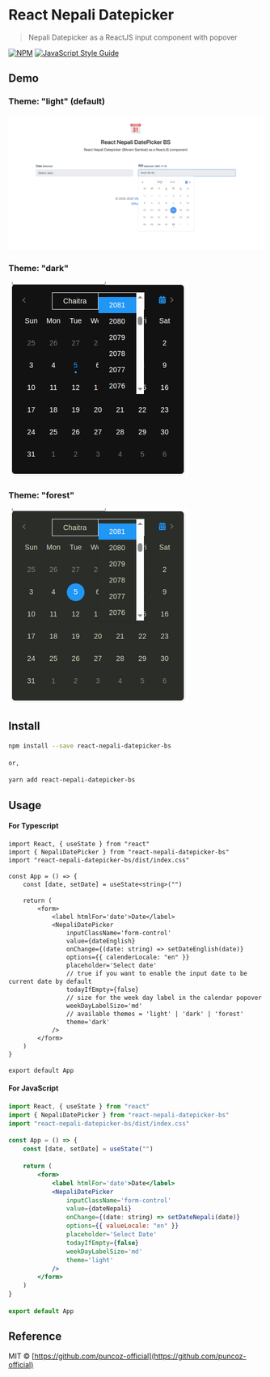 # React Nepali Datepicker

> Nepali Datepicker as a ReactJS input component with popover

[![NPM](https://img.shields.io/npm/v/react-nepali-datepicker-bs.svg)](https://www.npmjs.com/package/react-nepali-datepicker-bs)
[![JavaScript Style Guide](https://img.shields.io/badge/code_style-standard-brightgreen.svg)](https://standardjs.com)

## Demo

### Theme: "light" (default)

![NepaliDatePicker Demo](example.png)

### Theme: "dark"

![NepaliDatePicker Demo](example-dark.png)

### Theme: "forest"

![NepaliDatePicker Demo](example-forest.png)

## Install

```bash
npm install --save react-nepali-datepicker-bs

or,

yarn add react-nepali-datepicker-bs
```

## Usage

#### For Typescript

```tsx
import React, { useState } from "react"
import { NepaliDatePicker } from "react-nepali-datepicker-bs"
import "react-nepali-datepicker-bs/dist/index.css"

const App = () => {
    const [date, setDate] = useState<string>("")

    return (
        <form>
            <label htmlFor='date'>Date</label>
            <NepaliDatePicker
                inputClassName='form-control'
                value={dateEnglish}
                onChange={(date: string) => setDateEnglish(date)}
                options={{ calenderLocale: "en" }}
                placeholder='Select date'
                // true if you want to enable the input date to be current date by default
                todayIfEmpty={false}
                // size for the week day label in the calendar popover
                weekDayLabelSize='md'
                // available themes = 'light' | 'dark' | 'forest'
                theme='dark'
            />
        </form>
    )
}

export default App
```

#### For JavaScript

```jsx
import React, { useState } from "react"
import { NepaliDatePicker } from "react-nepali-datepicker-bs"
import "react-nepali-datepicker-bs/dist/index.css"

const App = () => {
    const [date, setDate] = useState("")

    return (
        <form>
            <label htmlFor='date'>Date</label>
            <NepaliDatePicker
                inputClassName='form-control'
                value={dateNepali}
                onChange={(date: string) => setDateNepali(date)}
                options={{ valueLocale: "en" }}
                placeholder='Select Date'
                todayIfEmpty={false}
                weekDayLabelSize='md'
                theme='light'
            />
        </form>
    )
}

export default App
```

## Reference

MIT © [https://github.com/puncoz-official](https://github.com/puncoz-official)
